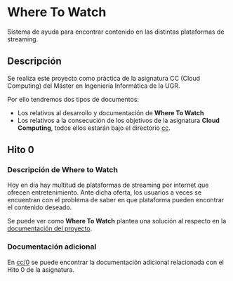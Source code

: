 # Where To Watch

Sistema de ayuda para encontrar contenido en las distintas plataformas de streaming.

## Descripción

Se realiza este proyecto como práctica de la asignatura CC (Cloud Computing) del Máster en Ingeniería Informática de la UGR.

Por ello tendremos dos tipos de documentos:

* Los relativos al desarrollo y documentación de **Where To Watch**
* Los relativos a la consecución de los objetivos de la asignatura **Cloud Computing**, todos ellos estarán bajo el directorio [cc](./cc).

## Hito 0

### Descripción de Where to Watch

Hoy en día hay multitud de plataformas de streaming por internet que ofrecen entretenimiento. Ante dicha oferta, los usuarios a veces se encuentran con el problema de saber en que plataforma pueden encontrar el contenido deseado.

Se puede ver como **Where To Watch** plantea una solución al respecto en la [documentación del proyecto](./documentation).

### Documentación adicional

En [cc/0](./cc/0) se puede encontrar la documentación adicional relacionada con el Hito 0 de la asignatura.
